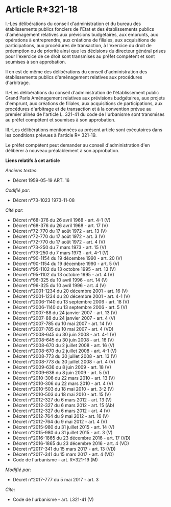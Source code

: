 # Article R*321-18

I.-Les délibérations du conseil d'administration et du bureau des établissements publics fonciers de l'Etat et des
établissements publics d'aménagement relatives aux prévisions budgétaires, aux emprunts, aux opérations à entreprendre, aux
créations de filiales, aux acquisitions de participations, aux procédures de transaction, à l'exercice du droit de préemption
ou de priorité ainsi que les décisions du directeur général prises pour l'exercice de ce droit sont transmises au préfet
compétent et sont soumises à son approbation. 

Il en est de même des délibérations du conseil d'administration des établissements publics d'aménagement relatives aux
procédures d'arbitrage. 

II.-Les délibérations du conseil d'administration de l'établissement public Grand Paris Aménagement relatives aux prévisions
budgétaires, aux projets d'emprunt, aux créations de filiales, aux acquisitions de participations, aux procédures d'arbitrage
et de transaction et à la convention prévue au premier alinéa de l'article L. 321-41 du code de l'urbanisme sont transmises
au préfet compétent et soumises à son approbation. 

III.-Les délibérations mentionnées au présent article sont exécutoires dans les conditions prévues à l'article R* 321-19. 

Le préfet compétent peut demander au conseil d'administration d'en délibérer à nouveau préalablement à son approbation.

**Liens relatifs à cet article**

_Anciens textes_:

  - Décret  1959-05-19 ART. 16

_Codifié par_:

  - Décret n°73-1023 1973-11-08

_Cité par_:

  - Décret n°68-376 du 26 avril 1968 - art. 4-1 (V)
  - Décret n°68-376 du 26 avril 1968 - art. 17 (V)
  - Décret n°72-770 du 17 août 1972 - art. 13 (V)
  - Décret n°72-770 du 17 août 1972 - art. 3 (V)
  - Décret n°72-770 du 17 août 1972 - art. 4 (V)
  - Décret n°73-250 du 7 mars 1973 - art. 15 (V)
  - Décret n°73-250 du 7 mars 1973 - art. 4-1 (V)
  - Décret n°90-1154 du 19 décembre 1990 - art. 20 (V)
  - Décret n°90-1154 du 19 décembre 1990 - art. 5 (V)
  - Décret n°95-1102 du 13 octobre 1995 - art. 13 (V)
  - Décret n°95-1102 du 13 octobre 1995 - art. 4 (V)
  - Décret n°96-325 du 10 avril 1996 - art. 14 (V)
  - Décret n°96-325 du 10 avril 1996 - art. 4 (V)
  - Décret n°2001-1234 du 20 décembre 2001 - art. 16 (V)
  - Décret n°2001-1234 du 20 décembre 2001 - art. 4-1 (V)
  - Décret n°2006-1140 du 13 septembre 2006 - art. 18 (V)
  - Décret n°2006-1140 du 13 septembre 2006 - art. 5 (V)
  - Décret n°2007-88 du 24 janvier 2007 - art. 13 (V)
  - Décret n°2007-88 du 24 janvier 2007 - art. 4 (V)
  - Décret n°2007-785 du 10 mai 2007 - art. 14 (V)
  - Décret n°2007-785 du 10 mai 2007 - art. 4 (VD)
  - Décret n°2008-645 du 30 juin 2008 - art. 4-1 (V)
  - Décret n°2008-645 du 30 juin 2008 - art. 16 (V)
  - Décret n°2008-670 du 2 juillet 2008 - art. 16 (V)
  - Décret n°2008-670 du 2 juillet 2008 - art. 4-1 (V)
  - Décret n°2008-773 du 30 juillet 2008 - art. 13 (V)
  - Décret n°2008-773 du 30 juillet 2008 - art. 4 (V)
  - Décret n°2009-636 du 8 juin 2009 - art. 18 (V)
  - Décret n°2009-636 du 8 juin 2009 - art. 5 (V)
  - Décret n°2010-306 du 22 mars 2010 - art. 13 (V)
  - Décret n°2010-306 du 22 mars 2010 - art. 4 (V)
  - Décret n°2010-503 du 18 mai 2010 - art. 3-2 (V)
  - Décret n°2010-503 du 18 mai 2010 - art. 15 (V)
  - Décret n°2012-327  du 6 mars 2012 - art. 13 (V)
  - Décret n°2012-327  du 6 mars 2012 - art. 15 (Ab)
  - Décret n°2012-327  du 6 mars 2012 - art. 4 (V)
  - Décret n°2012-764 du 9 mai 2012 - art. 16 (V)
  - Décret n°2012-764 du 9 mai 2012 - art. 4 (V)
  - Décret n°2015-980 du 31 juillet 2015 - art. 14 (V)
  - Décret n°2015-980 du 31 juillet 2015 - art. 3 (V)
  - Décret n°2016-1865 du 23 décembre 2016 - art. 17 (VD)
  - Décret n°2016-1865 du 23 décembre 2016 - art. 4 (VD)
  - Décret n°2017-341 du 15 mars 2017 - art. 13 (VD)
  - Décret n°2017-341 du 15 mars 2017 - art. 4 (VD)
  - Code de l'urbanisme - art. R*321-19 (M)

_Modifié par_:

  - Décret n°2017-777 du 5 mai 2017 - art. 3

_Cite_:

  - Code de l'urbanisme - art. L321-41 (V)
